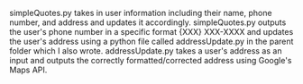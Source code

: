 simpleQuotes.py takes in user information including their name, phone number, and address and updates it accordingly. 
simpleQuotes.py outputs the user's phone number in a specific format {XXX} XXX-XXXX and updates the user's address using a python file called addressUpdate.py
in the parent folder which I also wrote. addressUpdate.py takes a user's address as an input and outputs the correctly formatted/corrected address using Google's 
Maps API. 
